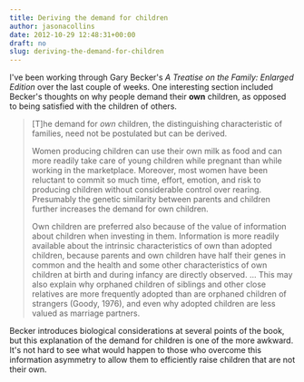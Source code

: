 ```yaml
---
title: Deriving the demand for children
author: jasonacollins
date: 2012-10-29 12:48:31+00:00
draft: no
slug: deriving-the-demand-for-children
---
```


I've been working through Gary Becker's *A Treatise on the Family: Enlarged Edition* over the last couple of weeks. One interesting section included Becker's thoughts on why people demand their **own** children, as opposed to being satisfied with the children of others.

>[T]he demand for _own_ children, the distinguishing characteristic of families, need not be postulated but can be derived.
>
>Women producing children can use their own milk as food and can more readily take care of young children while pregnant than while working in the marketplace. Moreover, most women have been reluctant to commit so much time, effort, emotion, and risk to producing children without considerable control over rearing. Presumably the genetic similarity between parents and children further increases the demand for own children.
>
>Own children are preferred also because of the value of information about children when investing in them. Information is more readily available about the intrinsic characteristics of own than adopted children, because parents and own children have half their genes in common and the health and some other characteristics of own children at birth and during infancy are directly observed. ... This may also explain why orphaned children of siblings and other close relatives are more frequently adopted than are orphaned children of strangers (Goody, 1976), and even why adopted children are less valued as marriage partners.

Becker introduces biological considerations at several points of the book, but this explanation of the demand for children is one of the more awkward. It's not hard to see what would happen to those who overcome this information asymmetry to allow them to efficiently raise children that are not their own.
